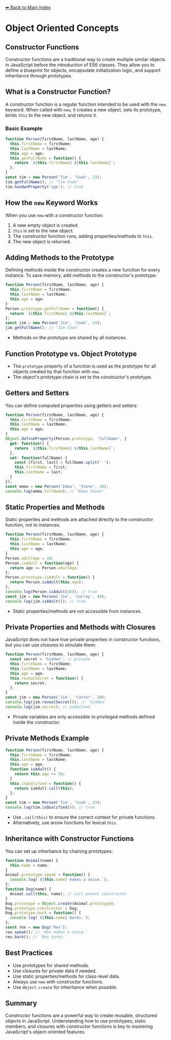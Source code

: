 [⬅ Back to Main Index](../README.md)

# Object Oriented Concepts
## Constructor Functions

Constructor functions are a traditional way to create multiple similar objects in JavaScript before the introduction of ES6 classes. They allow you to define a blueprint for objects, encapsulate initialization logic, and support inheritance through prototypes.

## What is a Constructor Function?
A constructor function is a regular function intended to be used with the `new` keyword. When called with `new`, it creates a new object, sets its prototype, binds `this` to the new object, and returns it.

### Basic Example
```js
function Person(firstName, lastName, age) {
  this.firstName = firstName;
  this.lastName = lastName;
  this.age = age;
  this.getFullName = function() {
    return `${this.firstName} ${this.lastName}`;
  };
}
const tim = new Person('Tim', 'Cook', 23);
tim.getFullName(); // "Tim Cook"
tim.hasOwnProperty('age'); // true
```

## How the `new` Keyword Works
When you use `new` with a constructor function:
1. A new empty object is created.
2. `this` is set to the new object.
3. The constructor function runs, adding properties/methods to `this`.
4. The new object is returned.

## Adding Methods to the Prototype
Defining methods inside the constructor creates a new function for every instance. To save memory, add methods to the constructor's prototype:
```js
function Person(firstName, lastName, age) {
  this.firstName = firstName;
  this.lastName = lastName;
  this.age = age;
}
Person.prototype.getFullName = function() {
  return `${this.firstName} ${this.lastName}`;
};
const jim = new Person('Jim', 'Cook', 23);
jim.getFullName(); // "Jim Cook"
```
- Methods on the prototype are shared by all instances.

## Function Prototype vs. Object Prototype
- The `prototype` property of a function is used as the prototype for all objects created by that function with `new`.
- The object's prototype chain is set to the constructor's prototype.

## Getters and Setters
You can define computed properties using getters and setters:
```js
function Person(firstName, lastName, age) {
  this.firstName = firstName;
  this.lastName = lastName;
  this.age = age;
}
Object.defineProperty(Person.prototype, 'fullName', {
  get: function() {
    return `${this.firstName} ${this.lastName}`;
  },
  set: function(fullName) {
    const [first, last] = fullName.split(' ');
    this.firstName = first;
    this.lastName = last;
  }
});
const emma = new Person('Emma', 'Stone', 30);
console.log(emma.fullName); // "Emma Stone"
```

## Static Properties and Methods
Static properties and methods are attached directly to the constructor function, not to instances.
```js
function Person(firstName, lastName, age) {
  this.firstName = firstName;
  this.lastName = lastName;
  this.age = age;
}
Person.adultAge = 18;
Person.isAdult = function(age) {
  return age >= Person.adultAge;
};
Person.prototype.isAdult = function() {
  return Person.isAdult(this.age);
};
console.log(Person.isAdult(20)); // true
const jim = new Person('Jim', 'Carrey', 40);
console.log(jim.isAdult()); // true
```
- Static properties/methods are not accessible from instances.

## Private Properties and Methods with Closures
JavaScript does not have true private properties in constructor functions, but you can use closures to simulate them:
```js
function Person(firstName, lastName, age) {
  const secret = 'hidden'; // private
  this.firstName = firstName;
  this.lastName = lastName;
  this.age = age;
  this.revealSecret = function() {
    return secret;
  };
}
const jim = new Person('Jim', 'Carter', 20);
console.log(jim.revealSecret()); // 'hidden'
console.log(jim.secret); // undefined
```
- Private variables are only accessible to privileged methods defined inside the constructor.

## Private Methods Example
```js
function Person(firstName, lastName, age) {
  this.firstName = firstName;
  this.lastName = lastName;
  this.age = age;
  function isAdult() {
    return this.age >= 18;
  }
  this.isQualified = function() {
    return isAdult.call(this);
  };
}
const tim = new Person('Tim', 'Cook', 23);
console.log(tim.isQualified()); // true
```
- Use `.call(this)` to ensure the correct context for private functions.
- Alternatively, use arrow functions for lexical `this`.

## Inheritance with Constructor Functions
You can set up inheritance by chaining prototypes:
```js
function Animal(name) {
  this.name = name;
}
Animal.prototype.speak = function() {
  console.log(`${this.name} makes a noise.`);
};
function Dog(name) {
  Animal.call(this, name); // call parent constructor
}
Dog.prototype = Object.create(Animal.prototype);
Dog.prototype.constructor = Dog;
Dog.prototype.bark = function() {
  console.log(`${this.name} barks.`);
};
const rex = new Dog('Rex');
rex.speak(); // 'Rex makes a noise.'
rex.bark(); // 'Rex barks.'
```

## Best Practices
- Use prototypes for shared methods.
- Use closures for private data if needed.
- Use static properties/methods for class-level data.
- Always use `new` with constructor functions.
- Use `Object.create` for inheritance when possible.

## Summary
Constructor functions are a powerful way to create reusable, structured objects in JavaScript. Understanding how to use prototypes, static members, and closures with constructor functions is key to mastering JavaScript's object-oriented features.